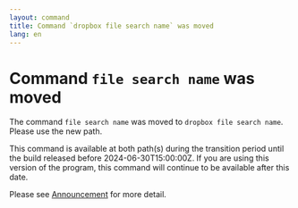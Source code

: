 ```yaml
---
layout: command
title: Command `dropbox file search name` was moved
lang: en
---
```


# Command `file search name` was moved

The command `file search name` was moved to `dropbox file search name`. Please use the new path.

This command is available at both path(s) during the transition period until the build released before 2024-06-30T15:00:00Z. If you are using this version of the program, this command will continue to be available after this date.

Please see [Announcement](https://github.com/watermint/toolbox/discussions/799) for more detail.


